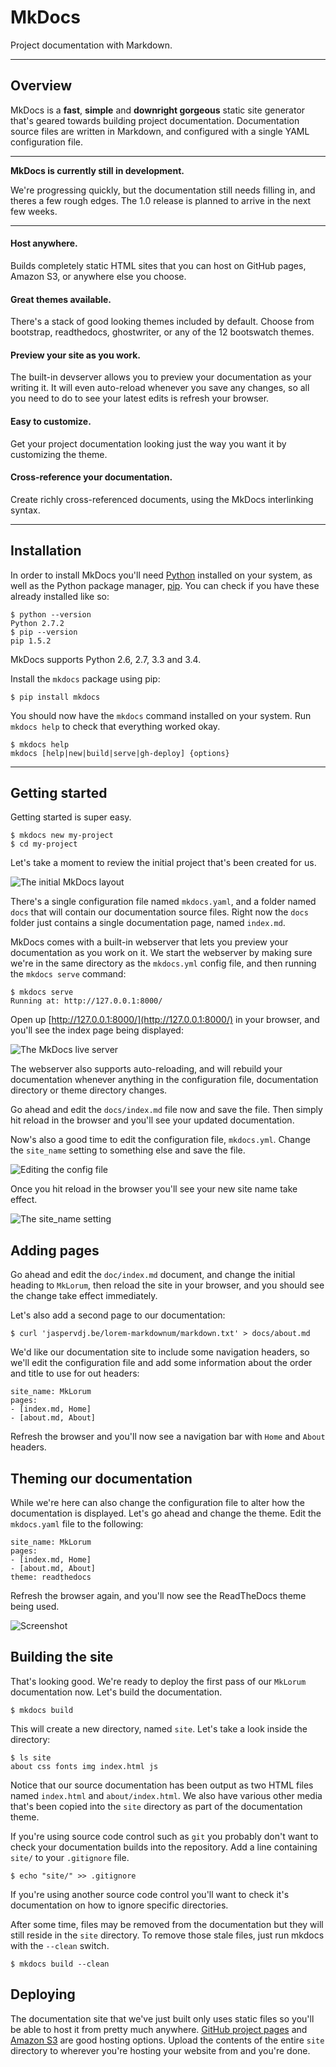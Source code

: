 # MkDocs

Project documentation with&nbsp;Markdown.

---

## Overview

MkDocs is a **fast**, **simple** and **downright gorgeous** static site generator that's geared towards building project documentation. Documentation source files are written in Markdown, and configured with a single YAML configuration file.

---

**MkDocs is currently still in development.**

We're progressing quickly, but the documentation still needs filling in, and theres a few rough edges.  The 1.0 release is planned to arrive in the next few weeks.

---

#### Host anywhere.

Builds completely static HTML sites that you can host on GitHub pages, Amazon S3, or anywhere else you choose.

#### Great themes available.

There's a stack of good looking themes included by default. Choose from bootstrap, readthedocs, ghostwriter, or any of the 12 bootswatch themes.

#### Preview your site as you work.

The built-in devserver allows you to preview your documentation as your writing it. It will even auto-reload whenever you save any changes, so all you need to do to see your latest edits is refresh your browser.

#### Easy to customize.

Get your project documentation looking just the way you want it by customizing the theme.

#### Cross-reference your documentation.

Create richly cross-referenced documents, using the MkDocs interlinking syntax.

---

## Installation

In order to install MkDocs you'll need [Python][python] installed on your system, as well as the Python package manager, [pip][pip].  You can check if you have these already installed like so:

    $ python --version
    Python 2.7.2
    $ pip --version
    pip 1.5.2

MkDocs supports Python 2.6, 2.7, 3.3 and 3.4.

Install the `mkdocs` package using pip:

    $ pip install mkdocs

You should now have the `mkdocs` command installed on your system.  Run `mkdocs help` to check that everything worked okay.

    $ mkdocs help
    mkdocs [help|new|build|serve|gh-deploy] {options}

---

## Getting started

Getting started is super easy.

    $ mkdocs new my-project
    $ cd my-project

Let's take a moment to review the initial project that's been created for us.

![The initial MkDocs layout](img/initial-layout.png)

There's a single configuration file named `mkdocs.yaml`, and a folder named `docs` that will contain our documentation source files.  Right now the `docs` folder just contains a single documentation page, named `index.md`.

MkDocs comes with a built-in webserver that lets you preview your documentation as you work on it. We start the webserver by making sure we're in the same directory as the `mkdocs.yml` config file, and then running the `mkdocs serve` command:

    $ mkdocs serve
	Running at: http://127.0.0.1:8000/

Open up [http://127.0.0.1:8000/](http://127.0.0.1:8000/) in your browser, and you'll see the index page being displayed:

![The MkDocs live server](img/screenshot.png)

The webserver also supports auto-reloading, and will rebuild your documentation whenever anything in the configuration file, documentation directory or theme directory changes.

Go ahead and edit the `docs/index.md` file now and save the file. Then simply hit reload in the browser and you'll see your updated documentation.

Now's also a good time to edit the configuration file, `mkdocs.yml`.  Change the `site_name` setting to something else and save the file.

![Editing the config file](img/initial-config.png)

Once you hit reload in the browser you'll see your new site name take effect.

![The site_name setting](img/site-name.png)

## Adding pages

Go ahead and edit the `doc/index.md` document, and change the initial heading to `MkLorum`, then reload the site in your browser, and you should see the change take effect immediately.

Let's also add a second page to our documentation:

    $ curl 'jaspervdj.be/lorem-markdownum/markdown.txt' > docs/about.md

We'd like our documentation site to include some navigation headers, so we'll edit the configuration file and add some information about the order and title to use for out headers:

    site_name: MkLorum
    pages:
    - [index.md, Home]
    - [about.md, About]

Refresh the browser and you'll now see a navigation bar with `Home` and `About` headers.

## Theming our documentation

While we're here can also change the configuration file to alter how the documentation is displayed.  Let's go ahead and change the theme.  Edit the `mkdocs.yaml` file to the following:

    site_name: MkLorum
    pages:
    - [index.md, Home]
    - [about.md, About]
    theme: readthedocs

Refresh the browser again, and you'll now see the ReadTheDocs theme being used.

![Screenshot](img/readthedocs.png)

## Building the site

That's looking good.  We're ready to deploy the first pass of our `MkLorum` documentation now.  Let's build the documentation.

    $ mkdocs build

This will create a new directory, named `site`.  Let's take a look inside the directory:

    $ ls site
    about css fonts img index.html js

Notice that our source documentation has been output as two HTML files named `index.html` and `about/index.html`.  We also have various other media that's been copied into the `site` directory as part of the documentation theme.

If you're using source code control such as `git` you probably don't want to check your documentation builds into the repository.  Add a line containing `site/` to your `.gitignore` file.

    $ echo "site/" >> .gitignore

If you're using another source code control you'll want to check it's documentation on how to ignore specific directories.

After some time, files may be removed from the documentation but they will still reside in the `site` directory. To remove those stale files, just run mkdocs with the `--clean` switch.

    $ mkdocs build --clean

## Deploying

The documentation site that we've just built only uses static files so you'll be able to host it from pretty much anywhere. [GitHub project pages](https://help.github.com/articles/creating-project-pages-manually) and [Amazon S3](http://docs.aws.amazon.com/AmazonS3/latest/dev/WebsiteHosting.html) are good hosting options. Upload the contents of the entire `site` directory to wherever you're hosting your website from and you're done.

[python]: https://www.python.org/
[pip]: http://pip.readthedocs.org/en/latest/installing.html
